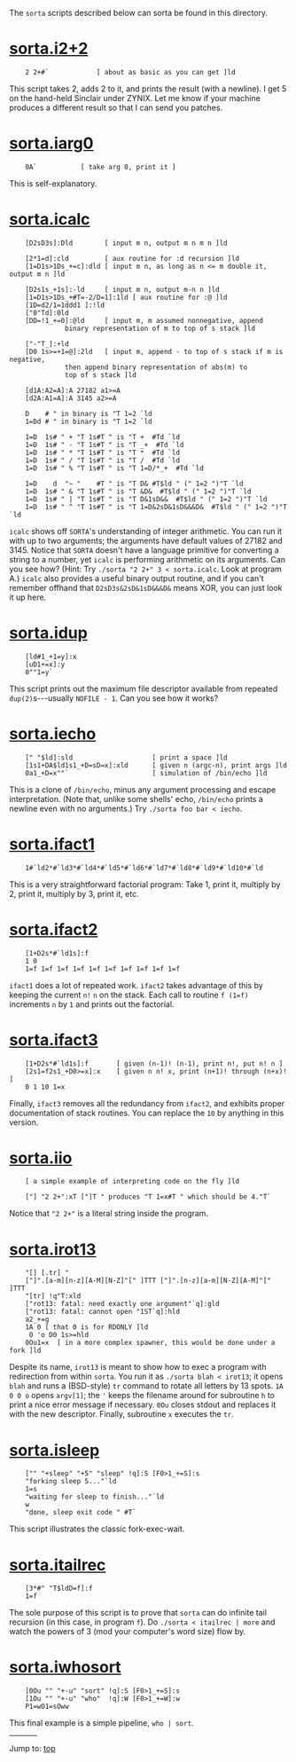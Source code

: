 The `sorta` scripts described below can sorta be found in this directory.

# [sorta.i2+2](sorta.i2+2)

```
    2 2+#`            [ about as basic as you can get ]ld
```


This script takes 2, adds 2 to it, and prints the result (with a
newline). I get 5 on the hand-held Sinclair under ZYNIX. Let me know if
your machine produces a different result so that I can send you patches.


# [sorta.iarg0](sorta.iarg0)

```
    0A`           [ take arg 0, print it ]
```

This is self-explanatory.


# [sorta.icalc](sorta.icalc)


```
    [D2sD3s]:Dld        [ input m n, output m n m n ]ld

    [2*1=d]:cld         [ aux routine for :d recursion ]ld
    [1=D1s>1Ds_+=c]:dld [ input m n, as long as n <= m double it, output m n ]ld

    [D2s1s_+1s]:-ld     [ input m n, output m-n n ]ld
    [1=D1s>1Ds_+#T=-2/D=1]:1ld [ aux routine for :@ ]ld
    [1D=d2/1=1ddd1 ]:!ld
    ["0"Td]:0ld
    [DD=!1_+=0]:@ld     [ input m, m assumed nonnegative, append
			  binary representation of m to top of s stack ]ld

    ["-"T_]:+ld
    [D0 1s>=+1=@]:2ld   [ input m, append - to top of s stack if m is negative,
			  then append binary representation of abs(m) to
			  top of s stack ]ld

    [d1A:A2=A]:A 27182 a1>=A
    [d2A:A1=A]:A 3145 a2>=A

    D    # " in binary is "T 1=2 `ld
    1=Dd # " in binary is "T 1=2 `ld

    1=D  1s# " + "T 1s#T " is "T +  #Td `ld
    1=D  1s# " - "T 1s#T " is "T _+  #Td `ld
    1=D  1s# " * "T 1s#T " is "T *  #Td `ld
    1=D  1s# " / "T 1s#T " is "T /  #Td `ld
    1=D  1s# " % "T 1s#T " is "T 1=D/*_+  #Td `ld

    1=D    d  "~ "    #T " is "T D& #T$ld " (" 1=2 ")"T `ld
    1=D  1s# " & "T 1s#T " is "T &D&  #T$ld " (" 1=2 ")"T `ld
    1=D  1s# " | "T 1s#T " is "T D&1sD&&  #T$ld " (" 1=2 ")"T `ld
    1=D  1s# " ^ "T 1s#T " is "T 1=D&2sD&1sD&&&D&  #T$ld " (" 1=2 ")"T `ld
```

`icalc` shows off `SORTA`'s understanding of integer arithmetic. You can run
it with up to two arguments; the arguments have default values of 27182
and 3145. Notice that `SORTA` doesn't have a language primitive for
converting a string to a number, yet `icalc` is performing arithmetic on
its arguments. Can you see how? (Hint: Try `./sorta "2 2+" 3 < sorta.icalc`.
Look at program A.) `icalc` also provides a useful binary output routine,
and if you can't remember offhand that `D2sD3s&2sD&1sD&&&D&` means XOR,
you can just look it up here.


# [sorta.idup](sorta.idup)

```
    [ld#1_+1=y]:x
    [uD1+=x]:y
    0""1=y`
```

This script prints out the maximum file descriptor available from
repeated `dup(2)`s---usually `NOFILE - 1`. Can you see how it works?


# [sorta.iecho](sorta.iecho)

```
    [" "$ld]:sld                    [ print a space ]ld
    [1s1+DA$ld1s1_+D=sD=x]:xld      [ given n (argc-n), print args ]ld
    0a1_+D=x""`                     [ simulation of /bin/echo ]ld
```

This is a clone of `/bin/echo`, minus any argument processing and escape
interpretation. (Note that, unlike some shells' echo, `/bin/echo` prints a
newline even with no arguments.) Try `./sorta foo bar < iecho`.


# [sorta.ifact1](sorta.ifact1)

```
    1#`ld2*#`ld3*#`ld4*#`ld5*#`ld6*#`ld7*#`ld8*#`ld9*#`ld10*#`ld
```

This is a very straightforward factorial program: Take 1, print it,
multiply by 2, print it, multiply by 3, print it, etc.


# [sorta.ifact2](sorta.ifact2)

```
    [1+D2s*#`ld1s]:f
    1 0
    1=f 1=f 1=f 1=f 1=f 1=f 1=f 1=f 1=f 1=f
```

`ifact1` does a lot of repeated work. `ifact2` takes advantage of this by
keeping the current `n!` `n` on the stack. Each call to routine `f (1=f)`
increments `n` by `1` and prints out the factorial.


# [sorta.ifact3](sorta.ifact3)

```
    [1+D2s*#`ld1s]:f       [ given (n-1)! (n-1), print n!, put n! n ]
    [2s1=f2s1_+D0>=x]:x    [ given n n! x, print (n+1)! through (n+x)! ]
    0 1 10 1=x
```

Finally, `ifact3` removes all the redundancy from `ifact2`, and exhibits
proper documentation of stack routines. You can replace the `10` by
anything in this version.


# [sorta.iio](sorta.iio)

```
    [ a simple example of interpreting code on the fly ]ld

    ["] "2 2+":xT ["]T " produces "T 1=x#T " which should be 4."T`
```

Notice that `"2 2+"` is a literal string inside the program.


# [sorta.irot13](sorta.irot13)

```
    "[] [.tr] "
    ["]".[a-m][n-z][A-M][N-Z]"[" ]TTT ["]".[n-z][a-m][N-Z][A-M]"[" ]TTT
    "[tr] !q"T:xld
    ["rot13: fatal: need exactly one argument"`q]:gld
    ["rot13: fatal: cannot open "1ST`q]:hld
    a2_+=g
    1A 0 [ that 0 is for RDONLY ]ld
	 0 'o D0 1s>=hld
    0Ou1=x  [ in a more complex spawner, this would be done under a fork ]ld
```

Despite its name, `irot13` is meant to show how to exec a program with
redirection from within `sorta`. You run it as `./sorta blah < irot13`; it
opens `blah` and runs a (BSD-style) `tr` command to rotate all letters by 13
spots. `1A 0 0 o` opens `argv[1]`; the ` ' ` keeps the filename around for
subroutine `h` to print a nice error message if necessary. `0Ou` closes
stdout and replaces it with the new descriptor. Finally, subroutine `x`
executes the `tr`.


# [sorta.isleep](sorta.isleep)

```
    ["" "+sleep" "+5" "sleep" !q]:S [F0>1_+=S]:s
    "forking sleep 5..."`ld
    1=s
    "waiting for sleep to finish..."`ld
    w
    "done, sleep exit code " #T`
```

This script illustrates the classic fork-exec-wait.


# [sorta.itailrec](sorta.itailrec)

```
    [3*#" "T$ldD=f]:f
    1=f
```

The sole purpose of this script is to prove that `sorta` can do infinite
tail recursion (in this case, in program `f`). Do `./sorta < itailrec | more`
and watch the powers of 3 (mod your computer's word size) flow by.


# [sorta.iwhosort](sorta.iwhosort)

```
    [0Ou "" "+-u" "sort" !q]:S [F0>1_+=S]:s
    [1Ou "" "+-u" "who"  !q]:W [F0>1_+=W]:w
    P1=wO1=sOww
```

This final example is a simple pipeline, `who | sort`.


<hr style="width:10%;text-align:left;margin-left:0">

Jump to: [top](#)


<!--

    Copyright © 1984-2024 by Landon Curt Noll. All Rights Reserved.

    You are free to share and adapt this file under the terms of this license:

	Creative Commons Attribution-ShareAlike 4.0 International (CC BY-SA 4.0)

    For more information, see:

	https://creativecommons.org/licenses/by-sa/4.0/

-->
